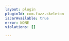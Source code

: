 ```yaml
---
layout: plugin
pluginId: com.fuzz.skeleton
isJarAvailable: true
error: NONE
violations: []

---
```


